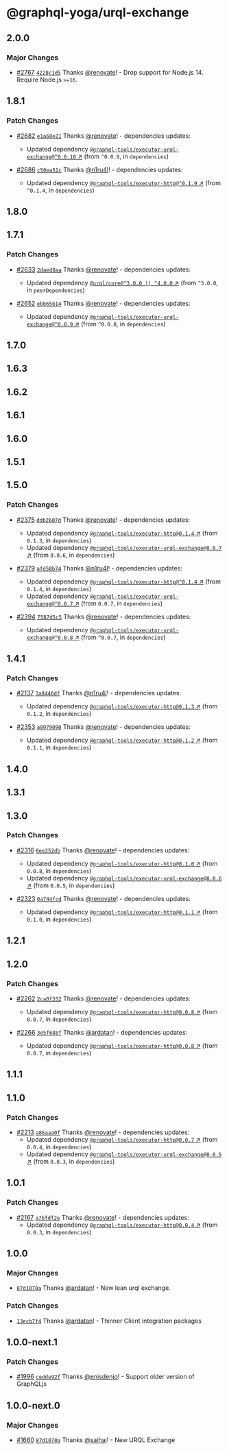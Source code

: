 # @graphql-yoga/urql-exchange

## 2.0.0

### Major Changes

- [#2767](https://github.com/dotansimha/graphql-yoga/pull/2767) [`4228c1d5`](https://github.com/dotansimha/graphql-yoga/commit/4228c1d54ed785fac1fb9669d861ed46659872ca) Thanks [@renovate](https://github.com/apps/renovate)! - Drop support for Node.js 14. Require Node.js `>=16`.

## 1.8.1

### Patch Changes

- [#2682](https://github.com/dotansimha/graphql-yoga/pull/2682) [`e1a60e21`](https://github.com/dotansimha/graphql-yoga/commit/e1a60e21f10813aa6d0f4673e4eb13979720c2c8) Thanks [@renovate](https://github.com/apps/renovate)! - dependencies updates:

  - Updated dependency [`@graphql-tools/executor-urql-exchange@^0.0.10` ↗︎](https://www.npmjs.com/package/@graphql-tools/executor-urql-exchange/v/0.0.10) (from `^0.0.9`, in `dependencies`)

- [#2686](https://github.com/dotansimha/graphql-yoga/pull/2686) [`c50ea51c`](https://github.com/dotansimha/graphql-yoga/commit/c50ea51c992a6a480799655225727081585f0010) Thanks [@n1ru4l](https://github.com/n1ru4l)! - dependencies updates:
  - Updated dependency [`@graphql-tools/executor-http@^0.1.9` ↗︎](https://www.npmjs.com/package/@graphql-tools/executor-http/v/0.1.9) (from `^0.1.4`, in `dependencies`)

## 1.8.0

## 1.7.1

### Patch Changes

- [#2633](https://github.com/dotansimha/graphql-yoga/pull/2633) [`2daed8aa`](https://github.com/dotansimha/graphql-yoga/commit/2daed8aa89fa86e2c1f673c34a6136873cc995db) Thanks [@renovate](https://github.com/apps/renovate)! - dependencies updates:

  - Updated dependency [`@urql/core@^3.0.0 || ^4.0.0` ↗︎](https://www.npmjs.com/package/@urql/core/v/3.0.0) (from `^3.0.0`, in `peerDependencies`)

- [#2652](https://github.com/dotansimha/graphql-yoga/pull/2652) [`ebb65b14`](https://github.com/dotansimha/graphql-yoga/commit/ebb65b14b29bbb4c50c6bb242262444315e99a73) Thanks [@renovate](https://github.com/apps/renovate)! - dependencies updates:
  - Updated dependency [`@graphql-tools/executor-urql-exchange@^0.0.9` ↗︎](https://www.npmjs.com/package/@graphql-tools/executor-urql-exchange/v/0.0.9) (from `^0.0.8`, in `dependencies`)

## 1.7.0

## 1.6.3

## 1.6.2

## 1.6.1

## 1.6.0

## 1.5.1

## 1.5.0

### Patch Changes

- [#2375](https://github.com/dotansimha/graphql-yoga/pull/2375) [`ddb2607d`](https://github.com/dotansimha/graphql-yoga/commit/ddb2607d5495245b360e29e38b826609ff93f2ce) Thanks [@renovate](https://github.com/apps/renovate)! - dependencies updates:

  - Updated dependency [`@graphql-tools/executor-http@0.1.4` ↗︎](https://www.npmjs.com/package/@graphql-tools/executor-http/v/0.1.4) (from `0.1.3`, in `dependencies`)
  - Updated dependency [`@graphql-tools/executor-urql-exchange@0.0.7` ↗︎](https://www.npmjs.com/package/@graphql-tools/executor-urql-exchange/v/0.0.7) (from `0.0.6`, in `dependencies`)

- [#2379](https://github.com/dotansimha/graphql-yoga/pull/2379) [`afd58b74`](https://github.com/dotansimha/graphql-yoga/commit/afd58b746e3bcbe8a619c33316a84108f3ec758e) Thanks [@n1ru4l](https://github.com/n1ru4l)! - dependencies updates:

  - Updated dependency [`@graphql-tools/executor-http@^0.1.4` ↗︎](https://www.npmjs.com/package/@graphql-tools/executor-http/v/0.1.4) (from `0.1.4`, in `dependencies`)
  - Updated dependency [`@graphql-tools/executor-urql-exchange@^0.0.7` ↗︎](https://www.npmjs.com/package/@graphql-tools/executor-urql-exchange/v/0.0.7) (from `0.0.7`, in `dependencies`)

- [#2394](https://github.com/dotansimha/graphql-yoga/pull/2394) [`7587d5c5`](https://github.com/dotansimha/graphql-yoga/commit/7587d5c575bffb746d611cbbce36d2ee5cbe4f69) Thanks [@renovate](https://github.com/apps/renovate)! - dependencies updates:
  - Updated dependency [`@graphql-tools/executor-urql-exchange@^0.0.8` ↗︎](https://www.npmjs.com/package/@graphql-tools/executor-urql-exchange/v/0.0.8) (from `^0.0.7`, in `dependencies`)

## 1.4.1

### Patch Changes

- [#2137](https://github.com/dotansimha/graphql-yoga/pull/2137) [`3a8446df`](https://github.com/dotansimha/graphql-yoga/commit/3a8446dfb50c6d234e030cd1e4260c5de9daefc4) Thanks [@n1ru4l](https://github.com/n1ru4l)! - dependencies updates:

  - Updated dependency [`@graphql-tools/executor-http@0.1.3` ↗︎](https://www.npmjs.com/package/@graphql-tools/executor-http/v/0.1.3) (from `0.1.2`, in `dependencies`)

- [#2353](https://github.com/dotansimha/graphql-yoga/pull/2353) [`a8979090`](https://github.com/dotansimha/graphql-yoga/commit/a8979090098444223cd185a9b1fc0570f67974bd) Thanks [@renovate](https://github.com/apps/renovate)! - dependencies updates:
  - Updated dependency [`@graphql-tools/executor-http@0.1.2` ↗︎](https://www.npmjs.com/package/@graphql-tools/executor-http/v/0.1.2) (from `0.1.1`, in `dependencies`)

## 1.4.0

## 1.3.1

## 1.3.0

### Patch Changes

- [#2316](https://github.com/dotansimha/graphql-yoga/pull/2316) [`6ee252db`](https://github.com/dotansimha/graphql-yoga/commit/6ee252dbed6f38840284bbe47c72c453ac8e648b) Thanks [@renovate](https://github.com/apps/renovate)! - dependencies updates:

  - Updated dependency [`@graphql-tools/executor-http@0.1.0` ↗︎](https://www.npmjs.com/package/@graphql-tools/executor-http/v/0.1.0) (from `0.0.8`, in `dependencies`)
  - Updated dependency [`@graphql-tools/executor-urql-exchange@0.0.6` ↗︎](https://www.npmjs.com/package/@graphql-tools/executor-urql-exchange/v/0.0.6) (from `0.0.5`, in `dependencies`)

- [#2323](https://github.com/dotansimha/graphql-yoga/pull/2323) [`0a744fcd`](https://github.com/dotansimha/graphql-yoga/commit/0a744fcda9fb56a09f8286d19b69b0d33feca6c7) Thanks [@renovate](https://github.com/apps/renovate)! - dependencies updates:
  - Updated dependency [`@graphql-tools/executor-http@0.1.1` ↗︎](https://www.npmjs.com/package/@graphql-tools/executor-http/v/0.1.1) (from `0.1.0`, in `dependencies`)

## 1.2.1

## 1.2.0

### Patch Changes

- [#2262](https://github.com/dotansimha/graphql-yoga/pull/2262) [`2ca0f332`](https://github.com/dotansimha/graphql-yoga/commit/2ca0f3328764d4a156514e0bee3cae9ae1099283) Thanks [@renovate](https://github.com/apps/renovate)! - dependencies updates:

  - Updated dependency [`@graphql-tools/executor-http@0.0.8` ↗︎](https://www.npmjs.com/package/@graphql-tools/executor-http/v/0.0.8) (from `0.0.7`, in `dependencies`)

- [#2266](https://github.com/dotansimha/graphql-yoga/pull/2266) [`3e5f688f`](https://github.com/dotansimha/graphql-yoga/commit/3e5f688f2cbe02dd2fb4be69831d268aee52c5b5) Thanks [@ardatan](https://github.com/ardatan)! - dependencies updates:
  - Updated dependency [`@graphql-tools/executor-http@0.0.8` ↗︎](https://www.npmjs.com/package/@graphql-tools/executor-http/v/0.0.8) (from `0.0.7`, in `dependencies`)

## 1.1.1

## 1.1.0

### Patch Changes

- [#2213](https://github.com/dotansimha/graphql-yoga/pull/2213) [`a86aaa0f`](https://github.com/dotansimha/graphql-yoga/commit/a86aaa0f673037e9207ca12e48f54e7e43963a47) Thanks [@renovate](https://github.com/apps/renovate)! - dependencies updates:
  - Updated dependency [`@graphql-tools/executor-http@0.0.7` ↗︎](https://www.npmjs.com/package/@graphql-tools/executor-http/v/0.0.7) (from `0.0.4`, in `dependencies`)
  - Updated dependency [`@graphql-tools/executor-urql-exchange@0.0.5` ↗︎](https://www.npmjs.com/package/@graphql-tools/executor-urql-exchange/v/0.0.5) (from `0.0.3`, in `dependencies`)

## 1.0.1

### Patch Changes

- [#2167](https://github.com/dotansimha/graphql-yoga/pull/2167) [`a7bfdf2e`](https://github.com/dotansimha/graphql-yoga/commit/a7bfdf2e7b6c8d4a0578cf4db1770d6e04fb28a8) Thanks [@renovate](https://github.com/apps/renovate)! - dependencies updates:
  - Updated dependency [`@graphql-tools/executor-http@0.0.4` ↗︎](https://www.npmjs.com/package/@graphql-tools/executor-http/v/0.0.4) (from `0.0.3`, in `dependencies`)

## 1.0.0

### Major Changes

- [`87d1070a`](https://github.com/dotansimha/graphql-yoga/commit/87d1070a01e48f45d6afd7ee6b88faf8e5612297) Thanks [@ardatan](https://github.com/ardatan)! - New lean urql exchange.

### Patch Changes

- [`13ecb7f4`](https://github.com/dotansimha/graphql-yoga/commit/13ecb7f4425152dbcc2e2fcb03adcd910dbaa85b) Thanks [@ardatan](https://github.com/ardatan)! - Thinner Client integration packages

## 1.0.0-next.1

### Patch Changes

- [#1996](https://github.com/dotansimha/graphql-yoga/pull/1996) [`cedde92f`](https://github.com/dotansimha/graphql-yoga/commit/cedde92fead65bcc4c08bb31d4c2400f92fd83d2) Thanks [@enisdenjo](https://github.com/enisdenjo)! - Support older version of GraphQLjs

## 1.0.0-next.0

### Major Changes

- [#1660](https://github.com/dotansimha/graphql-yoga/pull/1660) [`87d1070a`](https://github.com/dotansimha/graphql-yoga/commit/87d1070a01e48f45d6afd7ee6b88faf8e5612297) Thanks [@saihaj](https://github.com/saihaj)! - New URQL Exchange
